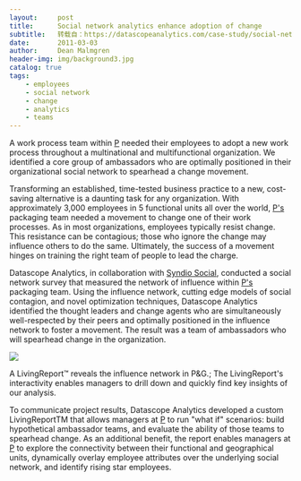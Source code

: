 ```yaml
---
layout:     post
title:      Social network analytics enhance adoption of change
subtitle:   转载自：https://datascopeanalytics.com/case-study/social-network-analytics-enhance-adoption-of-change/
date:       2011-03-03
author:     Dean Malmgren
header-img: img/background3.jpg
catalog: true
tags:
    - employees
    - social network
    - change
    - analytics
    - teams
---
```



A work process team within [P](http://pg.com/.)
needed their employees to adopt a new work process throughout a
multinational and multifunctional organization. We identified a core
group of ambassadors who are optimally positioned in their
organizational social network to spearhead a change movement.



Transforming an established, time-tested business practice to a new,
cost-saving alternative is a daunting task for any
organization. With approximately 3,000 employees in 5 functional
units all over the world, [P's](http://pg.com/.)
packaging team needed a movement to change one of their work
processes. As in most organizations, employees typically resist
change. This resistance can be contagious; those who ignore the
change may influence others to do the same. Ultimately, the success
of a movement hinges on training the right team of people to lead
the charge.



Datascope Analytics, in collaboration
with [Syndio Social](http://syndiosocial.com/.), conducted
a social network survey that measured the network of influence
within [P's](http://pg.com/.) packaging team. Using
the influence network, cutting edge models of social contagion, and
novel optimization techniques, Datascope Analytics identified the
thought leaders and change agents who are simultaneously
well-respected by their peers and optimally positioned in the
influence network to foster a movement. The result was a team of
ambassadors who will spearhead change in the organization.

![](https://datascopeanalytics.com/case-study/social-network-analytics-enhance-adoption-of-change/living_report_screenshot.png)



A LivingReport™ reveals the influence network in
P&G.; The LivingReport's interactivity enables managers to
drill down and quickly find key insights of our analysis.



To communicate project results, Datascope Analytics developed a
custom LivingReportTM that allows managers
at [P](http://pg.com/.) to run "what if" scenarios:
build hypothetical ambassador teams, and evaluate the ability of
those teams to spearhead change. As an additional benefit, the
report enables managers at [P](http://pg.com/.) to
explore the connectivity between their functional and geographical
units, dynamically overlay employee attributes over the underlying
social network, and identify rising star employees.

